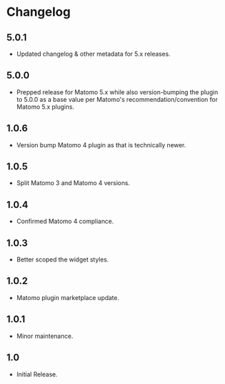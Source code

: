 # Changelog

## 5.0.1

- Updated changelog & other metadata for 5.x releases.

## 5.0.0

- Prepped release for Matomo 5.x while also version-bumping the plugin to 5.0.0 as a base value per Matomo's recommendation/convention for Matomo 5.x plugins.

## 1.0.6

- Version bump Matomo 4 plugin as that is technically newer.

## 1.0.5

- Split Matomo 3 and Matomo 4 versions.

## 1.0.4

- Confirmed Matomo 4 compliance.

## 1.0.3

- Better scoped the widget styles.

## 1.0.2

- Matomo plugin marketplace update.

## 1.0.1

- Minor maintenance.

## 1.0

- Initial Release.
